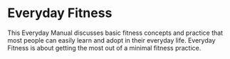 # Everyday Fitness

This Everyday Manual discusses basic fitness concepts and practice that most people can easily learn and adopt in their everyday life. Everyday Fitness is about getting the most out of a minimal fitness practice.
